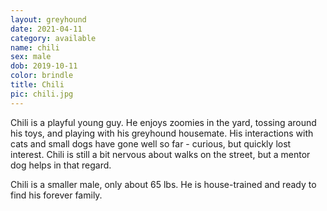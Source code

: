 ```yaml
---
layout: greyhound
date: 2021-04-11
category: available
name: chili
sex: male
dob: 2019-10-11
color: brindle
title: Chili
pic: chili.jpg
---
```

Chili is a playful young guy. He enjoys zoomies in the yard, tossing around his toys, and playing with his greyhound housemate. His interactions with cats and small dogs have gone well so far - curious, but quickly lost interest. Chili is still a bit nervous about walks on the street, but a mentor dog helps in that regard. 

Chili is a smaller male, only about 65 lbs. He is house-trained and ready to find his forever family. 

